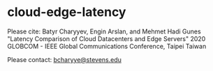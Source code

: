 # cloud-edge-latency

Please cite: 
Batyr Charyyev, Engin Arslan, and Mehmet Hadi Gunes
"Latency Comparison of Cloud Datacenters and Edge Servers" 
2020 GLOBCOM - IEEE Global Communications Conference, Taipei Taiwan

Please contact: bcharyye@stevens.edu 
